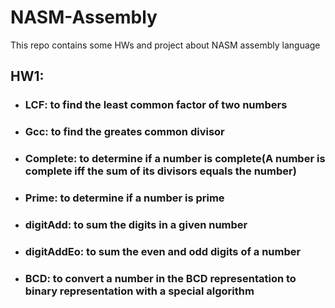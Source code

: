 # NASM-Assembly
This repo contains some HWs and project about NASM assembly language
## HW1:
-   ### LCF: to find the least common factor of two numbers
-   ### Gcc: to find the greates common divisor
-   ### Complete: to determine if a number is complete(A number is complete iff the sum of its divisors equals the number)
-   ### Prime: to determine if a number is prime
-   ### digitAdd: to sum the digits in a given number
-   ### digitAddEo: to sum the even and odd digits of a number
-   ### BCD: to convert a number in the BCD representation to binary representation with a special algorithm
